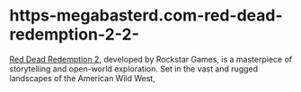# https-megabasterd.com-red-dead-redemption-2-2-
[Red Dead Redemption 2](https://megabasterd.com/red-dead-redemption-2-2/), developed by Rockstar Games, is a masterpiece of storytelling and open-world exploration. Set in the vast and rugged landscapes of the American Wild West,
